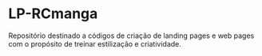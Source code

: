 # LP-RCmanga
Repositório destinado a códigos de criação de landing pages e web pages com o propósito de treinar estilização e criatividade.
